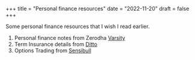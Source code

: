 +++
title = "Personal finance resources"
date = "2022-11-20"
draft = false
+++


Some personal finance resources that I wish I read earlier.

1. Personal finance notes from Zerodha [Varsity](https://zerodha.com/varsity/module/personalfinance/)
2. Term Insurance details from [Ditto](https://joinditto.in/)
3. Options Trading from [Sensibull](https://learn-trading.sensibull.com/s/store/courses)